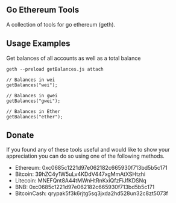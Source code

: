 ## Go Ethereum Tools

A collection of tools for go ethereum (geth).

## Usage Examples

Get balances of all accounts as well as a total balance
```
geth --preload getBalances.js attach

// Balances in wei
getBalances("wei");

// Balances in gwei
getBalances("gwei");

// Balances in Ether
getBalances("ether");
```

## Donate
If you found any of these tools useful and would like to show your appreciation you can do so using one of the following methods.

- Ethereum: 0xc0685c1221d97e062182c665930f713bd5b5c171
- Bitcoin: 39hZC4y1W5uLv4KDdV447xgMmAtXSHtzhi
- Litecoin: MNEFQnt8A44tMWnHtRnKxiQfzFiJfKDSNq
- BNB: 0xc0685c1221d97e062182c665930f713bd5b5c171
- BitcoinCash: qrypak5f3k6rjtg5sq3jxda2hd528un32c8zt5073f
